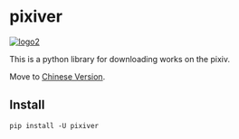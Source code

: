 pixiver
=======

[![logo2](https://img.shields.io/badge/pypi-0.0.3-blue.svg)](https://pypi.org/project/pixiver/)

This is a python library for downloading works on the pixiv.

Move to [Chinese Version](README-cn.md).

Install
-------

`pip install -U pixiver`
